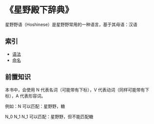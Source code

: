 # 《星野殿下辞典》

星野野语（Hoshinese）是星野野常用的一种语言，基于其母语：汉语

## 索引

* [语法](Grammar.md)
* [命名](Naming.md)

## 前置知识

本书中，会使用 N 代表名词（可能带有下标），V 代表动词（同样可能带有下标），A 代表形容词。

例如：N 可以匹配：星野野，糖

N_0 N_1 N_1 可以匹配：星野野，但不能匹配糖